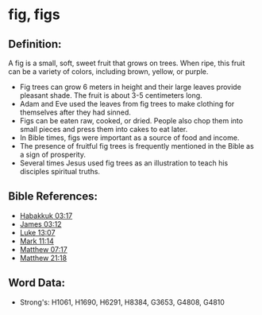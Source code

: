 # fig, figs #

## Definition: ##

A fig is a small, soft, sweet fruit that grows on trees. When ripe, this fruit can be a variety of colors, including brown, yellow, or purple.

* Fig trees can grow 6 meters in height and their large leaves provide pleasant shade. The fruit is about 3-5 centimeters long.
* Adam and Eve used the leaves from fig trees to make clothing for themselves after they had sinned.
* Figs can be eaten raw, cooked, or dried. People also chop them into small pieces and press them into cakes to eat later.
* In Bible times, figs were important as a source of food and income.
* The presence of fruitful fig trees is frequently mentioned in the Bible as a sign of prosperity.
* Several times Jesus used fig trees as an illustration to teach his disciples spiritual truths.

## Bible References: ##

* [Habakkuk 03:17](rc://en/tn/help/hab/03/17)
* [James 03:12](rc://en/tn/help/jas/03/12)
* [Luke 13:07](rc://en/tn/help/luk/13/07)
* [Mark 11:14](rc://en/tn/help/mrk/11/14)
* [Matthew 07:17](rc://en/tn/help/mat/07/17)
* [Matthew 21:18](rc://en/tn/help/mat/21/18)

## Word Data: ##

* Strong's: H1061, H1690, H6291, H8384, G3653, G4808, G4810
